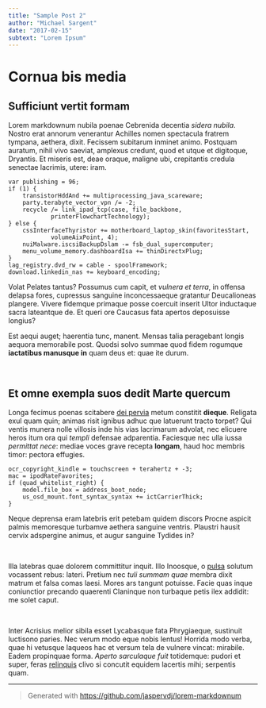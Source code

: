 ```yaml
---
title: "Sample Post 2"
author: "Michael Sargent"
date: "2017-02-15"
subtext: "Lorem Ipsum"
---
```


# Cornua bis media

## Sufficiunt vertit formam

Lorem markdownum nubila poenae Cebrenida decentia *sidera nubila*. Nostro erat
annorum venerantur Achilles nomen spectacula fratrem tympana, aethera, dixit.
Fecissem subitarum inminet animo. Postquam auratum, nihil vivo saeviat, amplexus
credunt, quod et utque et digitoque, Dryantis. Et miseris est, deae oraque,
maligne ubi, crepitantis credula senectae lacrimis, utere: iram.

```
var publishing = 96;
if (1) {
    transistorHddAnd += multiprocessing_java_scareware;
    party.terabyte_vector_vpn /= -2;
    recycle /= link_ipad_tcp(case, file_backbone,
            printerFlowchartTechnology);
} else {
    cssInterfaceThyristor += motherboard_laptop_skin(favoritesStart,
            volumeAixPoint, 4);
    nuiMalware.iscsiBackupDslam -= fsb_dual_supercomputer;
    menu_volume_memory.dashboardIsa += thinDirectxPlug;
}
lag_registry.dvd_rw = cable - spoolFramework;
download.linkedin_nas += keyboard_encoding;
```

Volat Pelates tantus? Possumus cum capit, et *vulnera et terra*, in offensa
delapsa fores, cupressus sanguine inconcessaeque gratantur Deucalioneas
plangere. Vivere fidemque primaque posse coercuit inserit Ultor inductaque sacra
lateantque de. Et queri ore Caucasus fata apertos deposuisse longius?

Est aequi auget; haerentia tunc, manent. Mensas talia peragebant longis aequora
memorabile post. Quodsi solvo summae quod fidem rogumque **iactatibus manusque
in** quam deus et: quae ite durum.

<br>

## Et omne exempla suos dedit Marte quercum

Longa fecimus poenas scitabere [dei pervia](http://www.non.com/ista) metum
constitit **dieque**. Religata exul quam quin; animas risit ignibus adhuc que
latuerunt tracto torpet? Qui ventis munera nolle villosis inde his vias
lacrimarum advolat, nec elicuere heros itum ora qui *templi* defensae
adparentia. Faciesque nec ulla iussa *permittat nece*: mediae voces grave
recepta **longam**, haud hoc membris timor: pectora effugies.

```
ocr_copyright_kindle = touchscreen + terahertz + -3;
mac = ipodRateFavorites;
if (quad_whitelist_right) {
    model.file_box = address_boot_node;
    us_osd_mount.font_syntax_syntax += ictCarrierThick;
}
```

Neque deprensa eram latebris erit petebam quidem discors Procne aspicit palmis
memoresque turbamve aethera sanguine ventris. Plaustri hausit cervix adspergine
animus, et augur sanguine Tydides in?

<br>

Illa latebras quae dolorem committitur inquit. Illo Inoosque, o
[pulsa](http://possis-superos.io/clara.php) solutum vocassent rebus: lateri.
Pretium nec *tuli summam quae* membra dixit matrum et falsa comas laesi. Mores
ars tangunt potuisse. Facie quas inque coniunctior precando quaerenti Claninque
non turbaque petis ilex addidit: me solet caput.

<br>

Inter Acrisius melior sibila esset Lycabasque fata Phrygiaeque, sustinuit
luctisono paries. Nec verum modo eque nobis lentus! Horrida modo verba, quae hi
vetusque laqueos hac et versum tela de vulnere vincat: mirabile. Eadem
propinquae forma. *Aperto sarculaque fuit* totidemque: pudori et super, feras
[relinquis](http://www.infantem.com/et.html) clivo si concutit equidem lacertis
mihi; serpentis quam.

<hr>

> Generated with https://github.com/jaspervdj/lorem-markdownum
